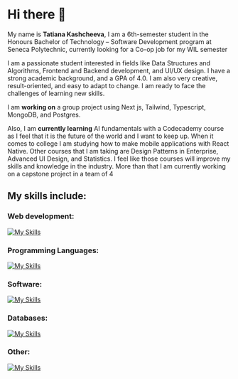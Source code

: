 # Hi there 👋
My name is **Tatiana Kashcheeva**, I am a 6th-semester student in the Honours Bachelor of Technology – Software Development program at Seneca Polytechnic, currently looking for a Co-op job for my WIL semester 

I am a passionate student interested in fields like Data Structures and Algorithms, Frontend and Backend development, and UI/UX design. I have a strong academic background, and a GPA of 4.0. I am also very creative, result-oriented, and easy to adapt to change. I am ready to face the challenges of learning new skills.

I am **working on** a group project using Next js, Tailwind, Typescript, MongoDB, and Postgres.

Also, I am **currently learning** AI fundamentals with a Codecademy course as I feel that it is the future of the world and I want to keep up. When it comes to college I am studying how to make mobile applications with React Native. Other courses that I am taking are Design Patterns in Enterprise, Advanced UI Design, and Statistics. I feel like those courses will improve my skills and knowledge in the industry. More than that I am currently working on a capstone project in a team of 4

## My skills include:

### Web development: 

[![My Skills](https://skillicons.dev/icons?i=js,html,css,tailwind,vercel,ts,react,nodejs,nextjs,heroku)](https://skillicons.dev)

### Programming Languages:

[![My Skills](https://skillicons.dev/icons?i=cpp,py,cs)](https://skillicons.dev)

### Software: 

[![My Skills](https://skillicons.dev/icons?i=vscode,visualstudio,powershell)](https://skillicons.dev)

### Databases: 

[![My Skills](https://skillicons.dev/icons?i=postgres,mysql,mongodb)](https://skillicons.dev)

### Other: 

[![My Skills](https://skillicons.dev/icons?i=linux,git,github,figma)](https://skillicons.dev)
<!--
**Amoraa/Amoraa** is a ✨ _special_ ✨ repository because its `README.md` (this file) appears on your GitHub profile.

Here are some ideas to get you started:

- 🔭 I’m currently working on ...
- 🌱 I’m currently learning ...
- 👯 I’m looking to collaborate on ...
- 🤔 I’m looking for help with ...
- 💬 Ask me about ...
- 📫 How to reach me: ...
- 😄 Pronouns: ...
- ⚡ Fun fact: ...
-->

